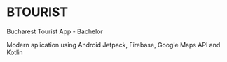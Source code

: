 # BTOURIST
Bucharest Tourist App - Bachelor

Modern aplication using Android Jetpack, Firebase, Google Maps API and Kotlin
